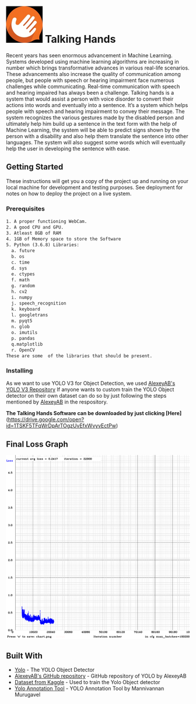 
# ![Logo](ICON.jpg) Talking Hands
  Recent years has seen enormous advancement in Machine Learning. Systems developed using machine learning algorithms are increasing in number which brings transformative advances in various real-life scenarios. These advancements also increase the quality of communication among people, but people with speech or hearing impairment face numerous challenges while communicating. Real-time communication with speech and hearing impaired has always been a challenge.
  Talking hands is a system that would assist a person with voice disorder to convert their actions into words and eventually into a sentence. It’s a system which helps people with speech and hearing impairment to convey their message. The system recognizes the various gestures made by the disabled person and ultimately help him build up a sentence in the text form with the help of Machine Learning, the system will be able to predict signs shown by the person with a disability and also help them translate the sentence into other languages. The system will also suggest some words which will eventually help the user in developing the sentence with ease.

## Getting Started

These instructions will get you a copy of the project up and running on your local machine for development and testing purposes. See deployment for notes on how to deploy the project on a live system.


### Prerequisites

```
1. A proper functioning WebCam.
2. A good CPU and GPU.
3. Atleast 8GB of RAM
4. 1GB of Memory space to store the Software
5. Python (3.6.8) Libraries:
  a. future
  b. os
  c. time
  d. sys
  e. ctypes
  f. math
  g. random
  h. cv2
  i. numpy
  j. speech_recognition
  k. keyboard
  l. googletrans
  m. pyqt5
  n. glob
  o. imutils
  p. pandas
  q.matplotlib
  r. OpenCV
These are some  of the libraries that should be present.
```

### Installing

As we want to use YOLO V3 for Object Detection, we used [AlexeyAB's YOLO V3 Repository](https://github.com/AlexeyAB/darknet)
If anyone wants to custom train the YOLO Object detector on their own dataset can do so by just following the steps mentioned by [AlexeyAB](https://github.com/AlexeyAB/darknet) in the respository.

__**The Talking Hands Software can be downloaded by just clicking [Here]**__(https://drive.google.com/open?id=1TSKF5TFqWrDpArTOgzUvEfxWvyvEctPw)

## Final Loss Graph
![Loss Graph](LossGraph.png)

## Built With

* [Yolo](https://pjreddie.com/darknet/yolo/) - The YOLO Object Detector
* [AlexeyAB's GitHub repository](https://github.com/AlexeyAB/darknet) - GitHub repository of YOLO by AlexeyAB
* [Dataset from Kaggle](https://www.kaggle.com/grassknoted/asl-alphabet) - Used to train the Yolo Object detector
* [Yolo Annotation Tool](https://github.com/ManivannanMurugavel/YOLO-Annotation-Tool) - YOLO Annotation Tool by Mannivannan Murugavel
